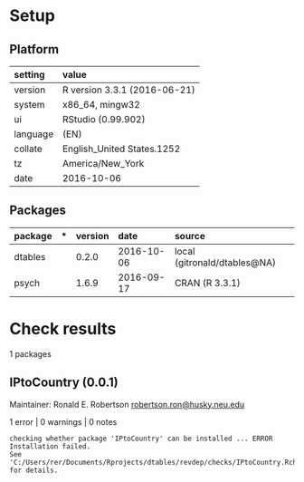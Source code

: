 # Setup

## Platform

|setting  |value                        |
|:--------|:----------------------------|
|version  |R version 3.3.1 (2016-06-21) |
|system   |x86_64, mingw32              |
|ui       |RStudio (0.99.902)           |
|language |(EN)                         |
|collate  |English_United States.1252   |
|tz       |America/New_York             |
|date     |2016-10-06                   |

## Packages

|package |*  |version |date       |source                       |
|:-------|:--|:-------|:----------|:----------------------------|
|dtables |   |0.2.0   |2016-10-06 |local (gitronald/dtables@NA) |
|psych   |   |1.6.9   |2016-09-17 |CRAN (R 3.3.1)               |

# Check results
1 packages

## IPtoCountry (0.0.1)
Maintainer: Ronald E. Robertson <robertson.ron@husky.neu.edu>

1 error  | 0 warnings | 0 notes

```
checking whether package 'IPtoCountry' can be installed ... ERROR
Installation failed.
See 'C:/Users/rer/Documents/Rprojects/dtables/revdep/checks/IPtoCountry.Rcheck/00install.out' for details.
```

